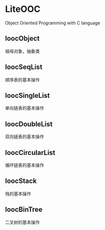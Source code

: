 # LiteOOC
Object Oriented Programming with C language

## loocObject
祖母对象，抽象类

## loocSeqList
顺序表的基本操作

## loocSingleList
单向链表的基本操作

## loocDoubleList
双向链表的基本操作

## loocCircularList
循环链表的基本操作

## loocStack
栈的基本操作

## loocBinTree
二叉树的基本操作